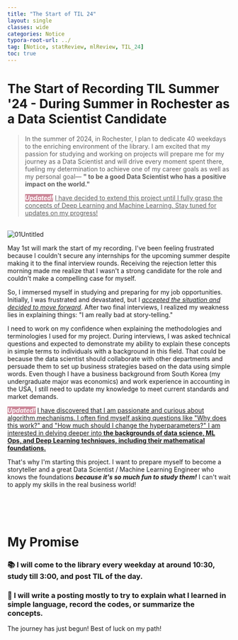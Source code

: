 ```yaml
---
title: "The Start of TIL 24"
layout: single
classes: wide
categories: Notice
typora-root-url: ../
tag: [Notice, statReview, mlReview, TIL_24]
toc: true
---
```


# The Start of Recording TIL Summer '24 - During Summer in Rochester as a Data Scientist Candidate

> In the summer of 2024, in Rochester, I plan to dedicate 40 weekdays to the enriching environment of the library. I am excited that my passion for studying and working on projects will prepare me for my journey as a Data Scientist and will drive every moment spent there, fueling my determination to achieve one of my career goals as well as my personal goal— <B>" to be a good Data Scientist who has a positive impact on the world."</B>
>
> <I><B><span style="background-color: #CC8899; color: white">Updated!</span></b></I>  <u>I have decided to extend this project until I fully grasp the concepts of Deep Learning and Machine Learning. Stay tuned for updates on my progress!</u>

<br>

<img src="/blog/images/2024-04-30-TheStartofTIL24/01Untitled.jpeg" alt="01Untitled">



May 1st will mark the start of my recording. I've been feeling frustrated because I couldn't secure any internships for the upcoming summer despite making it to the final interview rounds. Receiving the rejection letter this morning made me realize that I wasn't a strong candidate for the role and couldn't make a compelling case for myself.

So, I immersed myself in studying and preparing for my job opportunities. Initially, I was frustrated and devastated, but I <u><I>accepted the situation and decided to move forward</I></u>. After two final interviews, I realized my weakness lies in explaining things: "I am really bad at story-telling."

I need to work on my confidence when explaining the methodologies and terminologies I used for my project. During interviews, I was asked technical questions and expected to demonstrate my ability to explain these concepts in simple terms to individuals with a background in this field. That could be because the data scientist should collaborate with other departments and persuade them to set up business strategies based on the data using simple words. Even though I have a business background from South Korea (my undergraduate major was economics) and work experience in accounting in the USA, I still need to update my knowledge to meet current standards and market demands.

<I><B><span style="background-color: #CC8899; color: white">*Updated!*</span></b></I> <u>I have discovered that I am passionate and curious about algorithm mechanisms. I often find myself asking questions like "Why does this work?" and "How much should I change the hyperparameters?" I am interested in delving deeper into <b>the backgrounds of data science, ML Ops, and Deep Learning techniques, including their mathematical foundations.</b></u>

That's why I'm starting this project. I want to prepare myself to become a storyteller and a great Data Scientist / Machine Learning Engineer who knows the foundations ***because it's so much fun to study them!*** I can't wait to apply my skills in the real business world!

<Br><br><br>

# My Promise #

### 📚 I will come to the library every weekday at around 10:30, study till 3:00, and post TIL of the day. 

### 🚀 I will write a posting mostly to try to explain what I learned in simple language, record the codes, or summarize the concepts.

The journey has just begun! Best of luck on my path! 

<br><br><Br>











  
